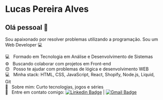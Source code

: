 # Lucas Pereira Alves

## Olá pessoal 👋
Sou apaixonado por resolver problemas utilizando a programação.
Sou um Web Developer :computer:

 💻  &nbsp; Formado em Tecnologia em Análise e Desenvolvimento de Sistemas
 <br/> ⚙️ &nbsp; Buscando colaborar com projetos em Front-end
 <br/> :blush: &nbsp; Posso te ajudar com problemas de lógica e desenvolvimento WEB
 <br/> :computer: &nbsp; Minha stack: HTML, CSS, JavaScript, React, Shopify, Node.js, Liquid, Git
 <br/> 💬  &nbsp; Sobre mim: Curto tecnologias, jogos e séries
 <br/> :email: &nbsp; Entre em contato comigo: [![Linkedin Badge](https://img.shields.io/badge/-LucasPereiraAlves-blue?style=flat-square&logo=Linkedin&logoColor=white&link=https://www.linkedin.com/in/lucas-pereira-alves-5164aa20a/)](https://www.linkedin.com/in/lucas-pereira-alves-5164aa20a/) 
| 
[![Gmail Badge](https://img.shields.io/badge/-lucas_231200@hotmail.com-c14438?style=flat-square&logo=Gmail&logoColor=white&link=mailto:lucas_231200@hotmail.com)](mailto:lucas_231200@hotmail.com)
